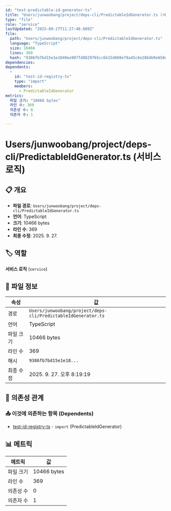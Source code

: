 ```yaml
---
id: "test-predictable-id-generator-ts"
title: "Users/junwoobang/project/deps-cli/PredictableIdGenerator.ts (서비스 로직)"
type: "file"
role: "service"
lastUpdated: "2025-09-27T11:27:48.689Z"
file:
  path: "Users/junwoobang/project/deps-cli/PredictableIdGenerator.ts"
  language: "TypeScript"
  size: 10466
  lines: 369
  hash: "9386fb7bd15e1e1840ee907fd8829765cc6b15d608e78a45c6e28b4b9e658dfe"
dependencies:
dependents:
  -
    id: "test-id-registry-ts"
    type: "import"
    members:
      - PredictableIdGenerator
metrics:
  파일 크기: "10466 bytes"
  라인 수: 369
  의존성 수: 0
  의존자 수: 1

---
```


# Users/junwoobang/project/deps-cli/PredictableIdGenerator.ts (서비스 로직)

## 📋 개요

- **파일 경로**: `Users/junwoobang/project/deps-cli/PredictableIdGenerator.ts`
- **언어**: TypeScript
- **크기**: 10466 bytes
- **라인 수**: 369
- **최종 수정**: 2025. 9. 27.

## 🏷️ 역할

**서비스 로직** (`service`)

## 📄 파일 정보

| 속성 | 값 |
|------|----|
| 경로 | `Users/junwoobang/project/deps-cli/PredictableIdGenerator.ts` |
| 언어 | TypeScript |
| 파일 크기 | 10466 bytes |
| 라인 수 | 369 |
| 해시 | `9386fb7bd15e1e18...` |
| 최종 수정 | 2025. 9. 27. 오후 8:19:19 |

## 🔗 의존성 관계

### 📤 이것에 의존하는 항목 (Dependents)

- [test-id-registry-ts](test-id-registry-ts.md) - `import` (PredictableIdGenerator)

## 📊 메트릭

| 메트릭 | 값 |
|--------|----|
| 파일 크기 | 10466 bytes |
| 라인 수 | 369 |
| 의존성 수 | 0 |
| 의존자 수 | 1 |

